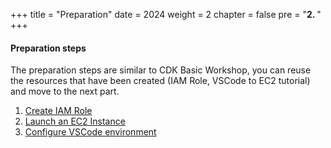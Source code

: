 +++
title = "Preparation"
date = 2024
weight = 2
chapter = false
pre = "<b>2. </b>"
+++

#### Preparation steps
The preparation steps are similar to CDK Basic Workshop, you can reuse the resources that have been created (IAM Role, VSCode to EC2 tutorial) and move to the next part.

1. [Create IAM Role](./2-1-create-iam-role)
3. [Launch an EC2 Instance](./2-2-launch-an-ec2-instance)
3. [Configure VSCode environment](./2-3-configure-vscode-environment)